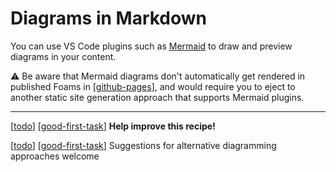 # Diagrams in Markdown

You can use VS Code plugins such as [Mermaid](https://marketplace.visualstudio.com/items?itemName=bierner.markdown-mermaid) to draw and preview diagrams in your content.

⚠️ Be aware that Mermaid diagrams don't automatically get rendered in published Foams in [[github-pages]], and would require you to eject to another static site generation approach that supports Mermaid plugins.

---

[[todo]] [[good-first-task]] **Help improve this recipe!** 

[[todo]] [[good-first-task]] Suggestions for alternative diagramming approaches welcome

[//begin]: # "Autogenerated link references for markdown compatibility"
[github-pages]: github-pages.md "Github Pages"
[todo]: todo.md "Todo"
[good-first-task]: good-first-task.md "Good First Task"
[//end]: # "Autogenerated link references"